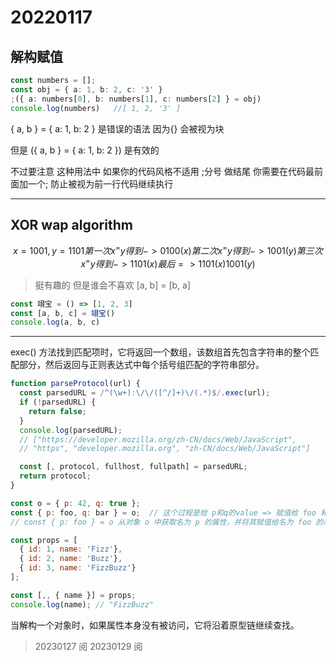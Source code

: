 # 20220117

## 解构赋值

```typescript
const numbers = [];
const obj = { a: 1, b: 2, c: '3' }
;({ a: numbers[0], b: numbers[1], c: numbers[2] } = obj)
console.log(numbers)   //[ 1, 2, '3' ]
```

{ a, b } = { a: 1, b: 2 } 是错误的语法  因为{} 会被视为块

但是 ({ a, b } = { a: 1, b: 2 }) 是有效的

不过要注意 这种用法中  如果你的代码风格不适用 ;分号 做结尾 你需要在代码最前面加一个; 防止被视为前一行代码继续执行

---

## XOR wap algorithm

```math
  x = 1001, y = 1101
  第一次 x ^= y 得到 -> 0100 (x)
  第二次 x ^= y 得到 -> 1001 (y)
  第三次 x ^= y 得到 -> 1101 (x)
  最后 => 1101 (x) 1001(y)
```

>挺有趣的 但是谁会不喜欢 [a, b] = [b, a] ​​​

```JavaScript
const 翊宝 = () => [1, 2, 3]
const [a, b, c] = 翊宝()
console.log(a, b, c)
```

---

exec() 方法找到匹配项时，它将返回一个数组，该数组首先包含字符串的整个匹配部分，然后返回与正则表达式中每个括号组匹配的字符串部分。

```JavaScript
function parseProtocol(url) {
  const parsedURL = /^(\w+):\/\/([^/]+)\/(.*)$/.exec(url);
  if (!parsedURL) {
    return false;
  }
  console.log(parsedURL);
  // ["https://developer.mozilla.org/zh-CN/docs/Web/JavaScript",
  // "https", "developer.mozilla.org", "zh-CN/docs/Web/JavaScript"]

  const [, protocol, fullhost, fullpath] = parsedURL;
  return protocol;
}
```

```JavaScript
const o = { p: 42, q: true };
const { p: foo, q: bar } = o;  // 这个过程是给 p和q的value => 赋值给 foo 和 bar
// const { p: foo } = o 从对象 o 中获取名为 p 的属性，并将其赋值给名为 foo 的局部变量。
```

```JavaScript
const props = [
  { id: 1, name: 'Fizz'},
  { id: 2, name: 'Buzz'},
  { id: 3, name: 'FizzBuzz'}
];

const [,, { name }] = props;
console.log(name); // "FizzBuzz"
```

当解构一个对象时，如果属性本身没有被访问，它将沿着原型链继续查找。

> 20230127 阅
> 20230129 阅



